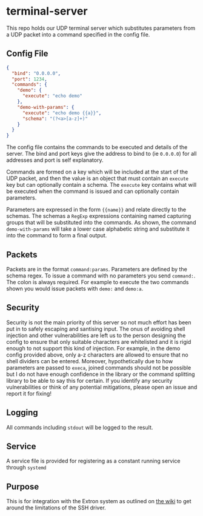 # terminal-server

This repo holds our UDP terminal server which substitutes parameters from a UDP packet into a command specified in the config file.

## Config File

```json
{
  "bind": "0.0.0.0",
  "port": 1234,
  "commands": {
    "demo": {
      "execute": "echo demo"
    },
    "demo-with-params": {
      "execute": "echo demo {{a}}",
      "schema": "(?<a>[a-z]+)"
    }
  }
}
```

The config file contains the commands to be executed and details of the server. The bind and port keys give the address to bind to (ie `0.0.0.0`) for all addresses and port is self explanatory.

Commands are formed on a key which will be included at the start of the UDP packet, and then the value is an object that must contain an `execute` key but can optionally contain a schema. The `execute` key contains what will be executed when the command is issued and can optionally contain parameters.

Parameters are expressed in the form `{{name}}` and relate directly to the schemas. The schemas a `RegExp` expressions containing named capturing groups that will be substituted into the commands. As shown, the command `demo-with-params` will take a lower case alphabetic string and substitute it into the command to form a final output. 

## Packets

Packets are in the format `command:params`. Parameters are defined by the schema regex. To issue a command with no parameters you send `command:`. The colon is always required. For example to execute the two commands shown you would issue packets with `demo:` and `demo:a`. 

## Security

Security is not the main priority of this server so not much effort has been put in to safely escaping and santising input. The onus of avoiding shell injection and other vulnerabilities are left us to the person designing the config to ensure that only suitable characters are whitelisted and it is rigid enough to not support this kind of injection. For example, in the demo config provided above, only a-z characters are allowed to ensure that no shell dividers can be entered. Moreover, hypothetically due to how parameters are passed to `execa`, joined commands should not be possible but I do not have enough confidence in the library or the command splitting library to be able to say this for certain. If you identify any security vulnerabilities or think of any potential mitigations, please open an issue and report it for fixing!

## Logging

All commands including `stdout` will be logged to the result. 

## Service

A service file is provided for registering as a constant running service through `systemd`

## Purpose

This is for integration with the Extron system as outlined on [the wiki](https://wiki.entscrew.net) to get around the limitations of the SSH driver.  
